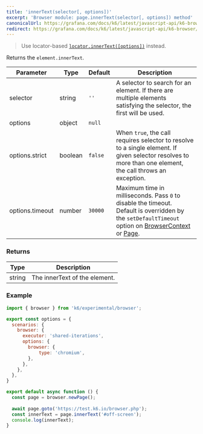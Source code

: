 ```yaml
---
title: 'innerText(selector[, options])'
excerpt: 'Browser module: page.innerText(selector[, options]) method'
canonicalUrl: https://grafana.com/docs/k6/latest/javascript-api/k6-browser/page/innertext/
redirect: https://grafana.com/docs/k6/latest/javascript-api/k6-browser/page/innertext/
---
```


<Blockquote mod="warning" title="">

Use locator-based [`locator.innerText([options])`](/javascript-api/k6-experimental/browser/locator/innertext/) instead.

</Blockquote>

Returns the `element.innerText`.

<TableWithNestedRows>

| Parameter       | Type   | Default | Description                                                                                                                                                                                                                           |
|-----------------|--------|---------|---------------------------------------------------------------------------------------------------------------------------------------------------------------------------------------------------------------------------------------|
| selector        | string  | `''`    |  A selector to search for an element. If there are multiple elements satisfying the selector, the first will be used.                                                                                                                 |
| options         | object | `null`  |                                                                                                                                                                                                                      |
| options.strict  | boolean| `false`  | When `true`, the call requires selector to resolve to a single element. If given selector resolves to more than one element, the call throws an exception.                                                                            |
| options.timeout | number | `30000` | Maximum time in milliseconds. Pass `0` to disable the timeout. Default is overridden by the `setDefaultTimeout` option on [BrowserContext](/javascript-api/k6-experimental/browser/browsercontext/) or [Page](/javascript-api/k6-experimental/browser/page/). |

</TableWithNestedRows>

### Returns

| Type   | Description                    |
|--------|--------------------------------|
| string | The innerText of the element. |

### Example

<CodeGroup labels={[]}>

```javascript
import { browser } from 'k6/experimental/browser';

export const options = {
  scenarios: {
    browser: {
      executor: 'shared-iterations',
      options: {
        browser: {
            type: 'chromium',
        },
      },
    },
  },
}

export default async function () {
  const page = browser.newPage();
  
  await page.goto('https://test.k6.io/browser.php');
  const innerText = page.innerText('#off-screen');
  console.log(innerText);
}
```

</CodeGroup>
